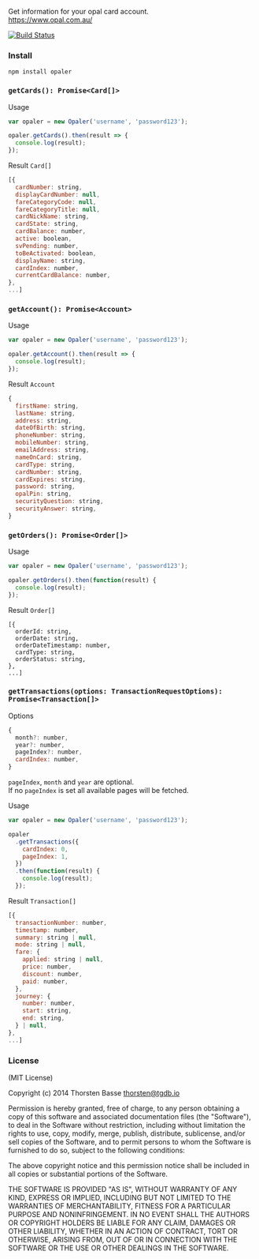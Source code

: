 Get information for your opal card account.  
https://www.opal.com.au/

[![Build Status](https://travis-ci.org/tbasse/opaler.svg?branch=master)](https://travis-ci.org/tbasse/opaler)

### Install

```
npm install opaler
```

### `getCards(): Promise<Card[]>`

Usage

```javascript
var opaler = new Opaler('username', 'password123');

opaler.getCards().then(result => {
  console.log(result);
});
```

Result `Card[]`

```javascript
[{
  cardNumber: string,
  displayCardNumber: null,
  fareCategoryCode: null,
  fareCategoryTitle: null,
  cardNickName: string,
  cardState: string,
  cardBalance: number,
  active: boolean,
  svPending: number,
  toBeActivated: boolean,
  displayName: string,
  cardIndex: number,
  currentCardBalance: number,
},
...]
```

### `getAccount(): Promise<Account>`

Usage

```javascript
var opaler = new Opaler('username', 'password123');

opaler.getAccount().then(result => {
  console.log(result);
});
```

Result `Account`

```javascript
{
  firstName: string,
  lastName: string,
  address: string,
  dateOfBirth: string,
  phoneNumber: string,
  mobileNumber: string,
  emailAddress: string,
  nameOnCard: string,
  cardType: string,
  cardNumber: string,
  cardExpires: string,
  password: string,
  opalPin: string,
  securityQuestion: string,
  securityAnswer: string,
}
```

### `getOrders(): Promise<Order[]>`

Usage

```javascript
var opaler = new Opaler('username', 'password123');

opaler.getOrders().then(function(result) {
  console.log(result);
});
```

Result `Order[]`

```
[{
  orderId: string,
  orderDate: string,
  orderDateTimestamp: number,
  cardType: string,
  orderStatus: string,
},
...]
```

### `getTransactions(options: TransactionRequestOptions): Promise<Transaction[]>`

Options

```javascript
{
  month?: number,
  year?: number,
  pageIndex?: number,
  cardIndex: number,
}
```

`pageIndex`, `month` and `year` are optional.  
If no `pageIndex` is set all available pages will be fetched.

Usage

```javascript
var opaler = new Opaler('username', 'password123');

opaler
  .getTransactions({
    cardIndex: 0,
    pageIndex: 1,
  })
  .then(function(result) {
    console.log(result);
  });
```

Result `Transaction[]`

```javascript
[{
  transactionNumber: number,
  timestamp: number,
  summary: string | null,
  mode: string | null,
  fare: {
    applied: string | null,
    price: number,
    discount: number,
    paid: number,
  },
  journey: {
    number: number,
    start: string,
    end: string,
  } | null,
},
...]
```

### License

(MIT License)

Copyright (c) 2014 Thorsten Basse thorsten@tgdb.io

Permission is hereby granted, free of charge, to any person obtaining a copy of this software and associated documentation files (the "Software"), to deal in the Software without restriction, including without limitation the rights to use, copy, modify, merge, publish, distribute, sublicense, and/or sell copies of the Software, and to permit persons to whom the Software is furnished to do so, subject to the following conditions:

The above copyright notice and this permission notice shall be included in all copies or substantial portions of the Software.

THE SOFTWARE IS PROVIDED "AS IS", WITHOUT WARRANTY OF ANY KIND, EXPRESS OR IMPLIED, INCLUDING BUT NOT LIMITED TO THE WARRANTIES OF MERCHANTABILITY, FITNESS FOR A PARTICULAR PURPOSE AND NONINFRINGEMENT. IN NO EVENT SHALL THE AUTHORS OR COPYRIGHT HOLDERS BE LIABLE FOR ANY CLAIM, DAMAGES OR OTHER LIABILITY, WHETHER IN AN ACTION OF CONTRACT, TORT OR OTHERWISE, ARISING FROM, OUT OF OR IN CONNECTION WITH THE SOFTWARE OR THE USE OR OTHER DEALINGS IN THE SOFTWARE.
